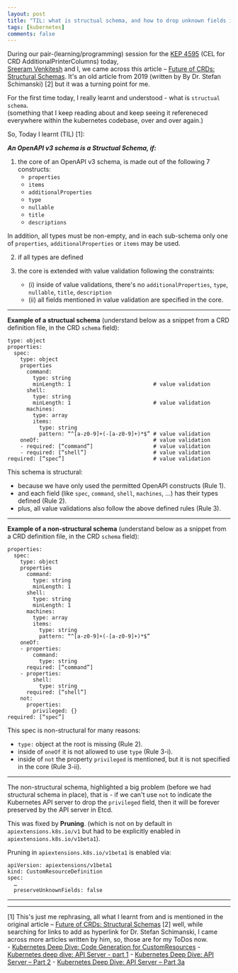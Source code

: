 ```yaml
---
layout: post
title: "TIL: what is structual schema, and how to drop unknown fields in a custom resource (CR)"
tags: [kubernetes]
comments: false
---
```



During our pair-(learning/programming) session for the [KEP 4595](https://github.com/kubernetes/enhancements/issues/4595) (CEL for CRD AdditionalPrinterColumns) today,  
[Sreeram Venkitesh](https://sreeram.xyz/) and I, we came across this article – [Future of CRDs: Structural Schemas](https://kubernetes.io/blog/2019/06/20/crd-structural-schema/#towards-complete-knowledge-of-the-data-structure). It's an old article from 2019 (written by By Dr. Stefan Schimanski) [2] but it was a turning point for me.  

For the first time today, I really learnt and understood - what is `structual schema`.  
(something that I keep reading about and keep seeing it refereneced everywhere within the kubernetes codebase, over and over again.)

So, Today I learnt (TIL) [1]:

_**An OpenAPI v3 schema is a Structual Schema, if:**_

1. the core of an OpenAPI v3 schema, is made out of the following 7 constructs:
    - `properties`
    - `items`
    - `additionalProperties`
    - `type`
    - `nullable`
    - `title`
    - `descriptions`
  
  In addition, all types must be non-empty, and in each sub-schema only one of `properties`, `additionalProperties` or `items` may be used.

2. if all types are defined

3. the core is extended with value validation following the constraints:
    - (i) inside of value validations, there's no `additionalProperties`, `type`, `nullable`, `title`, `description`
    - (ii) all fields mentioned in value validation are specified in the core.

---

**Example of a structual schema** (understand below as a snippet from a CRD definition file, in the CRD `schema` field):  

  ```
  type: object
  properties:
    spec:
      type: object
      properties
        command:
          type: string
          minLength: 1                          # value validation
        shell:
          type: string
          minLength: 1                          # value validation
        machines:
          type: array
          items:
            type: string
            pattern: “^[a-z0-9]+(-[a-z0-9]+)*$” # value validation
      oneOf:                                    # value validation
      - required: [“command”]                   # value validation
      - required: [“shell”]                     # value validation
  required: [“spec”]                            # value validation
  ```

This schema is structural:
- because we have only used the permitted OpenAPI constructs (Rule 1).
- and each field (like `spec`, `command`, `shell`, `machines`, ...) has their types defined (Rule 2).
- plus, all value validations also follow the above defined rules (Rule 3).

---

**Example of a non-structural schema** (understand below as a snippet from a CRD definition file, in the CRD `schema` field):  
  
  ```
  properties:
    spec:
      type: object
      properties
        command:
          type: string
          minLength: 1
        shell:
          type: string
          minLength: 1
        machines:
          type: array
          items:
            type: string
            pattern: “^[a-z0-9]+(-[a-z0-9]+)*$”
      oneOf:
      - properties:
          command:
            type: string
        required: [“command”]
      - properties:
          shell:
            type: string
        required: [“shell”]
      not:
        properties:
          privileged: {}
  required: [“spec”]
  ```

This spec is non-structural for many reasons:
- `type:` object at the root is missing (Rule 2).
- inside of `oneOf` it is not allowed to use `type` (Rule 3-i).
- inside of `not` the property `privileged` is mentioned, but it is not specified in the core (Rule 3-ii).


---

The non-structural schema, highlighted a big problem (before we had structural schema in place), that is - if we can't use `not` to indicate the Kubernetes API server to drop the `privileged` field, then it will be forever preserved by the API server in Etcd.

This was fixed by **Pruning**. (which is not on by default in `apiextensions.k8s.io/v1` but had to be explicitly enabled in `apiextensions.k8s.io/v1beta1`).

Pruning in `apiextensions.k8s.io/v1beta1` is enabled via:

  ```
  apiVersion: apiextensions/v1beta1
  kind: CustomResourceDefinition
  spec:
    …
    preserveUnknownFields: false
  ```

--- 
---

[1] This's just me rephrasing, all what I learnt from and is mentioned in the original article – [Future of CRDs: Structural Schemas](https://kubernetes.io/blog/2019/06/20/crd-structural-schema/#towards-complete-knowledge-of-the-data-structure) 
[2] well, while searching for links to add as hyperlink for Dr. Stefan Schimanski, I came across more articles written by him, so, those are for my ToDos now.  
    - [Kubernetes Deep Dive: Code Generation for CustomResources](https://www.redhat.com/en/blog/kubernetes-deep-dive-code-generation-customresources)
    - [Kubernetes deep dive: API Server - part 1](https://www.redhat.com/en/blog/kubernetes-deep-dive-api-server-part-1)
    - [Kubernetes Deep Dive: API Server – Part 2](https://www.redhat.com/en/blog/kubernetes-deep-dive-api-server-part-2)
    - [Kubernetes Deep Dive: API Server – Part 3a](https://www.redhat.com/en/blog/kubernetes-deep-dive-api-server-part-2)
